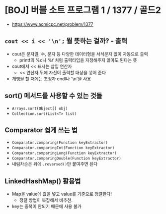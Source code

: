# [BOJ] 버블 소트 프로그램 1 / 1377 / 골드2
- https://www.acmicpc.net/problem/1377

## `cout << i << '\n';` 뭘 뜻하는 걸까? - 출력
- cout은 문자열, 수, 문자 등 다양한 데이터형을 서식문자 없이 자동으로 출력
  - printf의 %d나 %f 처럼 출력타입을 지정해주지 않아도 된다는 뜻
- cout에서 << 표시는 삽입 연산자
  - << 연산자 뒤에 자신이 출력할 대상을 넣어 준다
- 개행을 할 때에는 조정자 endl나 '\n'을 사용

## sort() 메서드를 사용할 수 있는 것들
- `Arrays.sort(Object[] obj)`
- `Collection.sort(List<T> list)`

## Comparator 쉽게 쓰는 법
- `Comparator.comparing(Function keyExtractor)`
- `Comparator.comparingInt(Function keyExtractor)`
- `Comparator.comparingLong(Function keyExtractor)`
- `Comparator.comparingDouble(Function keyExtractor)`
- 내림차순은 뒤에 `.reversed()`만 붙여주면 된다

## LinkedHashMap() 활용법
- Map을 value에 값을 넣고 value를 기준으로 정렬한다!
  - 정렬 방법이 복잡해서 비추천.
- key는 중복이 안되기 때문에 사용 불가
